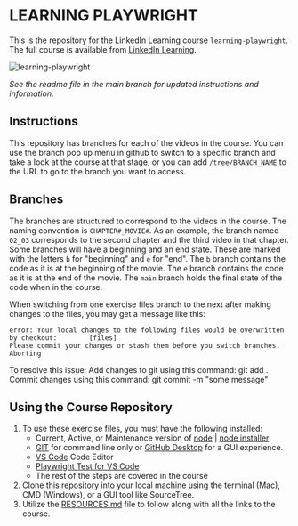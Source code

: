 # LEARNING PLAYWRIGHT

This is the repository for the LinkedIn Learning course `learning-playwright`. The full course is available from [LinkedIn Learning][lil-course-url].

![learning-playwright][lil-thumbnail-url]

_See the readme file in the main branch for updated instructions and information._

## Instructions

This repository has branches for each of the videos in the course. You can use the branch pop up menu in github to switch to a specific branch and take a look at the course at that stage, or you can add `/tree/BRANCH_NAME` to the URL to go to the branch you want to access.

## Branches

The branches are structured to correspond to the videos in the course. The naming convention is `CHAPTER#_MOVIE#`. As an example, the branch named `02_03` corresponds to the second chapter and the third video in that chapter.
Some branches will have a beginning and an end state. These are marked with the letters `b` for "beginning" and `e` for "end". The `b` branch contains the code as it is at the beginning of the movie. The `e` branch contains the code as it is at the end of the movie. The `main` branch holds the final state of the code when in the course.

When switching from one exercise files branch to the next after making changes to the files, you may get a message like this:

    error: Your local changes to the following files would be overwritten by checkout:        [files]
    Please commit your changes or stash them before you switch branches.
    Aborting

To resolve this issue:
Add changes to git using this command: git add .
Commit changes using this command: git commit -m "some message"

## Using the Course Repository

1. To use these exercise files, you must have the following installed:
   - Current, Active, or Maintenance version of [node](https://nodejs.org/en/about/previous-releases) | [node installer](https://nodejs.org/en/download/prebuilt-installer)
   - [GIT](https://github.com/git-guides/install-git) for command line only or [GitHub Desktop](https://github.com/apps/desktop) for a GUI experience.
   - [VS Code](https://code.visualstudio.com/) Code Editor
   - [Playwright Test for VS Code](https://marketplace.visualstudio.com/items?itemName=ms-playwright.playwright)
   - The rest of the steps are covered in the course
2. Clone this repository into your local machine using the terminal (Mac), CMD (Windows), or a GUI tool like SourceTree.
3. Utilize the [RESOURCES.md](./RESOURCES.md) file to follow along with all the links to the course.

[0]: # "Replace these placeholder URLs with actual course URLs"
[lil-course-url]: https://www.linkedin.com/learning/
[lil-thumbnail-url]: http://
